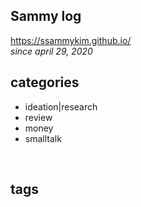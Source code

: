 ## <b>Sammy log</b>
<https://ssammykim.github.io/>
<br><i>since april 29, 2020</i>
<br>
## categories
- ideation|research
- review
- money
- smalltalk

<br>

## tags
